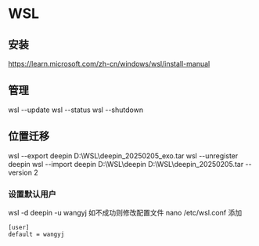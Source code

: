 # WSL

## 安装
https://learn.microsoft.com/zh-cn/windows/wsl/install-manual

## 管理
wsl --update
wsl --status
wsl --shutdown

## 位置迁移
wsl --export deepin D:\WSL\deepin_20250205_exo.tar
wsl --unregister deepin
wsl --import deepin D:\WSL\deepin D:\WSL\deepin_20250205.tar --version 2
### 设置默认用户
wsl -d deepin -u wangyj
如不成功则修改配置文件
nano /etc/wsl.conf
添加
```
[user]
default = wangyj
```